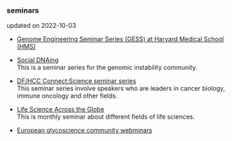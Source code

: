### seminars

updated on 2022-10-03

- [Genome Engineering Seminar Series (GESS) at Harvard Medical School (HMS)](https://gess.hms.harvard.edu/)

- [Social DNAing](https://www.cancer.columbia.edu/research/programs/cancer-genomics-and-epigenomics/social-dnaing)<br>
This is a seminar series for the genomic instability community.

- [DF/HCC Connect:Science seminar series](https://www.dfhcc.harvard.edu/events/dfhcc-connecting-the-scientific-community-seminar-series/)<br>
This seminar series involve speakers who are leaders in cancer biology, immune oncology and other fields.

- [Life Science Across the Globe](https://lifescienceacrosstheglobe.org/)<br>
This is monthly seminar about different fields of life sciences.

- [European glycoscience community webminars](https://euroglyco.com/egc-webinar/2022-webinar-recordings/)<br>
